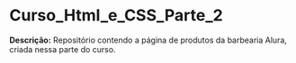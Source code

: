 # Curso_Html_e_CSS_Parte_2

**Descrição:** Repositório contendo a página de produtos da barbearia Alura, criada nessa parte do curso.
